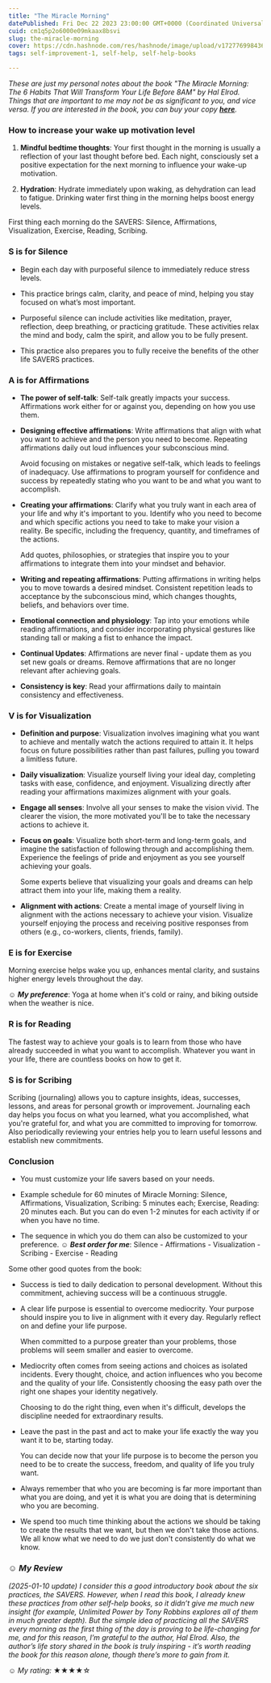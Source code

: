 ```yaml
---
title: "The Miracle Morning"
datePublished: Fri Dec 22 2023 23:00:00 GMT+0000 (Coordinated Universal Time)
cuid: cm1q5p2o6000e09mkaax8bsvi
slug: the-miracle-morning
cover: https://cdn.hashnode.com/res/hashnode/image/upload/v1727769984360/c49ebe69-bb3e-47df-a25c-dbf14259353d.jpeg
tags: self-improvement-1, self-help, self-help-books

---
```


*These are just my personal notes about the book "The Miracle Morning: The 6 Habits That Will Transform Your Life Before 8AM" by Hal Elrod. Things that are important to me may not be as significant to you, and vice versa. If you are interested in the book, you can buy your copy* [***here***](https://www.amazon.com/Miracle-Morning-Updated-Expanded-Not-So-Obvious/dp/163774434X/ref=sr_1_1?crid=23JCZ2I8D4TZQ&dib=eyJ2IjoiMSJ9.k9QhAD4zlPxeSHjJAs7mmchDSp_-tf_ib2xADVYklznOUZv3-lQoEoYADqYFtOanh5AmhOZ5uE-ZBUrGsP5ywAt-_2LF3C5OynevaXFp7-CtERtcBwISOFIrqbOe9Jx6M61mtlUYOXUAE-SUiOXTIND8U8GRbEkY2CgCTl8g2cwxFSqzq3S0MVeiDrmGoRMfhGuvVfYzRwNzoqwFwzSgDJ0_euOZBUX3MvRJAABm6ZQ.mi0VTQRCsj9jTXLEnR5lknulgJDlUhh9v4aTOEjHLT0&dib_tag=se&keywords=the+miracle+morning&qid=1721022698&sprefix=the+miracle+mo%2Caps%2C172&sr=8-1)*.*

### How to increase your wake up motivation level

1. **Mindful bedtime thoughts**: Your first thought in the morning is usually a reflection of your last thought before bed. Each night, consciously set a positive expectation for the next morning to influence your wake-up motivation.
    
2. **Hydration**: Hydrate immediately upon waking, as dehydration can lead to fatigue. Drinking water first thing in the morning helps boost energy levels.
    

First thing each morning do the SAVERS: Silence, Affirmations, Visualization, Exercise, Reading, Scribing.

### S is for Silence

* Begin each day with purposeful silence to immediately reduce stress levels.
    
* This practice brings calm, clarity, and peace of mind, helping you stay focused on what’s most important.
    
* Purposeful silence can include activities like meditation, prayer, reflection, deep breathing, or practicing gratitude. These activities relax the mind and body, calm the spirit, and allow you to be fully present.
    
* This practice also prepares you to fully receive the benefits of the other life SAVERS practices.
    

### A is for Affirmations

* **The power of self-talk**: Self-talk greatly impacts your success. Affirmations work either for or against you, depending on how you use them.
    
* **Designing effective affirmations**: Write affirmations that align with what you want to achieve and the person you need to become. Repeating affirmations daily out loud influences your subconscious mind.
    
    Avoid focusing on mistakes or negative self-talk, which leads to feelings of inadequacy. Use affirmations to program yourself for confidence and success by repeatedly stating who you want to be and what you want to accomplish.
    
* **Creating your affirmations**: Clarify what you truly want in each area of your life and why it's important to you. Identify who you need to become and which specific actions you need to take to make your vision a reality. Be specific, including the frequency, quantity, and timeframes of the actions.
    
    Add quotes, philosophies, or strategies that inspire you to your affirmations to integrate them into your mindset and behavior.
    
* **Writing and repeating affirmations**: Putting affirmations in writing helps you to move towards a desired mindset. Consistent repetition leads to acceptance by the subconscious mind, which changes thoughts, beliefs, and behaviors over time.
    
* **Emotional connection and physiology**: Tap into your emotions while reading affirmations, and consider incorporating physical gestures like standing tall or making a fist to enhance the impact.
    
* **Continual Updates**: Affirmations are never final - update them as you set new goals or dreams. Remove affirmations that are no longer relevant after achieving goals.
    
* **Consistency is key**: Read your affirmations daily to maintain consistency and effectiveness.
    

### V is for Visualization

* **Definition and purpose**: Visualization involves imagining what you want to achieve and mentally watch the actions required to attain it. It helps focus on future possibilities rather than past failures, pulling you toward a limitless future.
    
* **Daily visualization**: Visualize yourself living your ideal day, completing tasks with ease, confidence, and enjoyment. Visualizing directly after reading your affirmations maximizes alignment with your goals.
    
* **Engage all senses**: Involve all your senses to make the vision vivid. The clearer the vision, the more motivated you'll be to take the necessary actions to achieve it.
    
* **Focus on goals**: Visualize both short-term and long-term goals, and imagine the satisfaction of following through and accomplishing them. Experience the feelings of pride and enjoyment as you see yourself achieving your goals.
    
    Some experts believe that visualizing your goals and dreams can help attract them into your life, making them a reality.
    
* **Alignment with actions**: Create a mental image of yourself living in alignment with the actions necessary to achieve your vision. Visualize yourself enjoying the process and receiving positive responses from others (e.g., co-workers, clients, friends, family).
    

### E is for Exercise

Morning exercise helps wake you up, enhances mental clarity, and sustains higher energy levels throughout the day.

**☺** ***My preference***: Yoga at home when it's cold or rainy, and biking outside when the weather is nice.

### R is for Reading

The fastest way to achieve your goals is to learn from those who have already succeeded in what you want to accomplish. Whatever you want in your life, there are countless books on how to get it.

### S is for Scribing

Scribing (journaling) allows you to capture insights, ideas, successes, lessons, and areas for personal growth or improvement. Journaling each day helps you focus on what you learned, what you accomplished, what you're grateful for, and what you are committed to improving for tomorrow. Also periodically reviewing your entries help you to learn useful lessons and establish new commitments.

### Conclusion

* You must customize your life savers based on your needs.
    
* Example schedule for 60 minutes of Miracle Morning: Silence, Affirmations, Visualization, Scribing: 5 minutes each; Exercise, Reading: 20 minutes each. But you can do even 1-2 minutes for each activity if or when you have no time.
    
* The sequence in which you do them can also be customized to your preference. ☺ ***Best order for me***: Silence - Affirmations - Visualization - Scribing - Exercise - Reading
    

Some other good quotes from the book:

* Success is tied to daily dedication to personal development. Without this commitment, achieving success will be a continuous struggle.
    
* A clear life purpose is essential to overcome mediocrity. Your purpose should inspire you to live in alignment with it every day. Regularly reflect on and define your life purpose.
    
    When committed to a purpose greater than your problems, those problems will seem smaller and easier to overcome.
    
* Mediocrity often comes from seeing actions and choices as isolated incidents. Every thought, choice, and action influences who you become and the quality of your life. Consistently choosing the easy path over the right one shapes your identity negatively.
    
    Choosing to do the right thing, even when it's difficult, develops the discipline needed for extraordinary results.
    
* Leave the past in the past and act to make your life exactly the way you want it to be, starting today.
    
    You can decide now that your life purpose is to become the person you need to be to create the success, freedom, and quality of life you truly want.
    
* Always remember that who you are becoming is far more important than what you are doing, and yet it is what you are doing that is determining who you are becoming.
    
* We spend too much time thinking about the actions we should be taking to create the results that we want, but then we don't take those actions. We all know what we need to do we just don't consistently do what we know.
    

### *☺ My Review*

*(2025-01-10 update) I consider this a good introductory book about the six practices, the SAVERS. However, when I read this book, I already knew these practices from other self-help books, so it didn’t give me much new insight (for example, Unlimited Power by Tony Robbins explores all of them in much greater depth). But the simple idea of practicing all the SAVERS every morning as the first thing of the day is proving to be life-changing for me, and for this reason, I’m grateful to the author, Hal Elrod. Also, the author’s life story shared in the book is truly inspiring - it’s worth reading the book for this reason alone, though there’s more to gain from it.*

☺ *My rating:* ★★★★☆